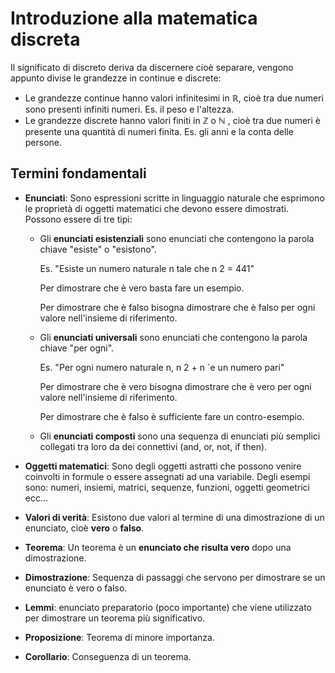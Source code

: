 ﻿# Introduzione alla matematica discreta
Il significato di discreto deriva da discernere cioè separare, vengono appunto divise le grandezze in continue e discrete:

- Le grandezze continue hanno valori infinitesimi in $\mathbb{R}$, cioè tra due numeri sono presenti infiniti numeri. Es. il peso e l'altezza.
- Le grandezze discrete hanno valori finiti in $\mathbb{Z}$ o $\mathbb{N}$ , cioè tra due numeri è presente una quantità di numeri finita. Es. gli anni e la conta delle persone.

## Termini fondamentali

- **Enunciati**: Sono espressioni scritte in linguaggio naturale che esprimono le proprietà di oggetti matematici che devono essere dimostrati.
Possono essere di tre tipi:
	- Gli **enunciati esistenziali** sono enunciati che contengono la parola chiave "esiste" o "esistono".
	
		Es. "Esiste un numero naturale n tale che n 2 = 441"
		
		Per dimostrare che è vero basta fare un esempio.
		
		Per dimostrare che è falso bisogna dimostrare che è falso per ogni valore nell'insieme di riferimento.
	
	- Gli **enunciati universali** sono enunciati che contengono la parola chiave "per ogni".
	
		Es. "Per ogni numero naturale n, n 2 + n `e un numero pari"
		
		Per dimostrare che è vero bisogna dimostrare che è vero per ogni valore nell'insieme di riferimento.
	
		Per dimostrare che è falso è sufficiente fare un contro-esempio.
	
	- Gli **enunciati composti** sono una sequenza di enunciati più semplici collegati tra loro da dei connettivi (and, or, not, if then).
	
- **Oggetti matematici**: Sono degli oggetti astratti che possono venire coinvolti in formule o essere assegnati ad una variabile. Degli esempi sono: numeri, insiemi, matrici, sequenze, funzioni, oggetti geometrici ecc...

- **Valori di verità**: Esistono due valori al termine di una dimostrazione di un  enunciato, cioè **vero** o **falso**.

- **Teorema**: Un teorema è un **enunciato che risulta vero** dopo una dimostrazione.

- **Dimostrazione**: Sequenza di passaggi che servono per dimostrare se un enunciato è vero o falso.

- **Lemmi**: enunciato preparatorio (poco importante) che viene utilizzato per dimostrare un teorema più significativo.

- **Proposizione**: Teorema di minore importanza.

- **Corollario**: Conseguenza di un teorema.
